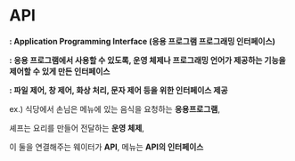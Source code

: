 # API

**: Application Programming Interface (응용 프로그램 프로그래밍 인터페이스)**

**: 응용 프로그램에서 사용할 수 있도록, 운영 체제나 프로그래밍 언어가 제공하는 기능을 제어할 수 있게 만든 인터페이스**

**: 파일 제어, 창 제어, 화상 처리, 문자 제어 등을 위한 인터페이스 제공**



ex.) 식당에서 손님은 메뉴에 있는 음식을 요청하는 **응용프로그램**,

셰프는 요리를 만들어 전달하는 **운영 체제**,

이 둘을 연결해주는 웨이터가 **API**, 메뉴는 **API의 인터페이스**

